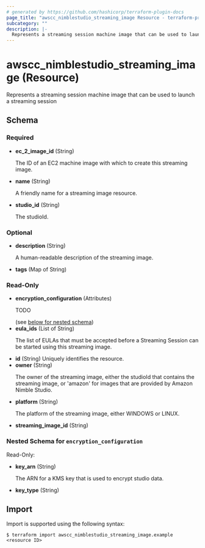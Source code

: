 ```yaml
---
# generated by https://github.com/hashicorp/terraform-plugin-docs
page_title: "awscc_nimblestudio_streaming_image Resource - terraform-provider-awscc"
subcategory: ""
description: |-
  Represents a streaming session machine image that can be used to launch a streaming session
---
```


# awscc_nimblestudio_streaming_image (Resource)

Represents a streaming session machine image that can be used to launch a streaming session



<!-- schema generated by tfplugindocs -->
## Schema

### Required

- **ec_2_image_id** (String) <p>The ID of an EC2 machine image with which to create this streaming image.</p>
- **name** (String) <p>A friendly name for a streaming image resource.</p>
- **studio_id** (String) <p>The studioId. </p>

### Optional

- **description** (String) <p>A human-readable description of the streaming image.</p>
- **tags** (Map of String)

### Read-Only

- **encryption_configuration** (Attributes) <p>TODO</p> (see [below for nested schema](#nestedatt--encryption_configuration))
- **eula_ids** (List of String) <p>The list of EULAs that must be accepted before a Streaming Session can be started using this streaming image.</p>
- **id** (String) Uniquely identifies the resource.
- **owner** (String) <p>The owner of the streaming image, either the studioId that contains the streaming image, or 'amazon' for images that are provided by Amazon Nimble Studio.</p>
- **platform** (String) <p>The platform of the streaming image, either WINDOWS or LINUX.</p>
- **streaming_image_id** (String)

<a id="nestedatt--encryption_configuration"></a>
### Nested Schema for `encryption_configuration`

Read-Only:

- **key_arn** (String) <p>The ARN for a KMS key that is used to encrypt studio data.</p>
- **key_type** (String) <p/>

## Import

Import is supported using the following syntax:

```shell
$ terraform import awscc_nimblestudio_streaming_image.example <resource ID>
```

